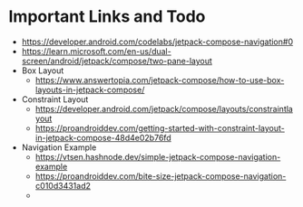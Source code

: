 # Important Links and Todo
- https://developer.android.com/codelabs/jetpack-compose-navigation#0
- https://learn.microsoft.com/en-us/dual-screen/android/jetpack/compose/two-pane-layout
- Box Layout
  - https://www.answertopia.com/jetpack-compose/how-to-use-box-layouts-in-jetpack-compose/
- Constraint Layout
  - https://developer.android.com/jetpack/compose/layouts/constraintlayout
  - https://proandroiddev.com/getting-started-with-constraint-layout-in-jetpack-compose-48d4e02b76fd
- Navigation Example
  - https://vtsen.hashnode.dev/simple-jetpack-compose-navigation-example
  - https://proandroiddev.com/bite-size-jetpack-compose-navigation-c010d3431ad2
  - 